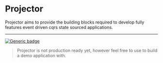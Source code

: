 # Projector

Projector aims to provide the building blocks required to develop fully features event driven cqrs state sourced applications.

<hr />

[![Generic badge](https://img.shields.io/badge/version-0.0.6_Alpha-red.svg)](https://shields.io/)

> Projector is not production ready yet, however feel free to use to build a demo application with.

<p align="center">